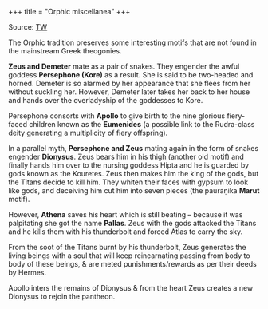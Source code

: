 +++
title = "Orphic miscellanea"
+++

Source: [TW](https://threadreaderapp.com/thread/1574653324141293568.html)


The Orphic tradition preserves some interesting motifs that are not found in the mainstream Greek theogonies.

**Zeus and Demeter** mate as a pair of snakes. They engender the awful goddess **Persephone (Kore)** as a result. She is said to be two-headed and horned. Demeter is so alarmed by her appearance that she flees from her without suckling her. However, Demeter later takes her back to her house and hands over the overladyship of the goddesses to Kore. 

Persephone consorts with **Apollo** to give birth to the nine glorious fiery-faced children known as the **Eumenides** (a possible link to the Rudra-class deity generating a multiplicity of fiery offspring). 
   
In a parallel myth, **Persephone and Zeus** mating again in the form of snakes engender **Dionysus**. Zeus bears him in his thigh (another old motif) and finally hands him over to the nursing goddess Hipta and he is guarded by gods known as the Kouretes. Zeus then makes him the king of the gods, but the Titans decide to kill him. They whiten their faces with gypsum to look like gods, and deceiving him cut him into seven pieces (the paurāṇika **Marut** motif).

However, **Athena** saves his heart which is still beating – because it was palpitating she got the name **Pallas**. Zeus with the gods attacked the Titans and he kills them with his thunderbolt and forced Atlas to carry the sky. 

From the soot of the Titans burnt by his thunderbolt, Zeus generates the living beings with a soul that will keep reincarnating passing from body to body of these beings, & are meted punishments/rewards as per their deeds by Hermes. 

Apollo inters the remains of Dionysus & from the heart Zeus creates a new Dionysus to rejoin the pantheon. 